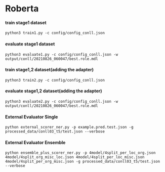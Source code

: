 # Roberta

#### train stage1 dataset
```
python3 train1.py -c config/config_conll.json
```

#### evaluate stage1 dataset
```
python3 evaluate1.py -c config/config_conll.json -w output/conll/20210826_060047/best.role.mdl
```

#### train stage1,2 dataset(adding the adapter)
```
python3 train2.py -c config/config_conll.json
```

#### evaluate stage1,2 dataset(adding the adapter)
```
python3 evaluate2.py -c config/config_conll.json -w output/conll/20210826_060047/best.role.mdl
```

#### External Evaluator Single
```
python external_scorer_ner.py -p example.pred.test.json -g processed_data/conll03_t5/test.json --verbose
```

#### External Evaluator Ensemble
```
python ensemble_plus_scorer_ner.py -p 4model/4split_per_loc_org.json 4model/4split_org_misc_loc.json 4model/4split_per_loc_misc.json 4model/4split_per_org_misc.json -g processed_data/conll03_t5/test.json --verbose
```

